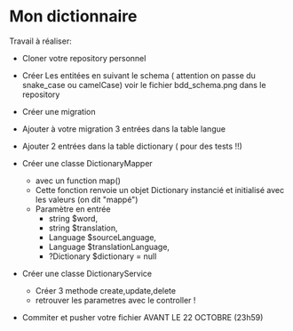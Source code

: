 
# Mon dictionnaire

Travail à réaliser:

- Cloner votre repository personnel
-  Créer Les entitées en suivant le schema ( attention on passe du snake_case ou camelCase)
   voir le fichier bdd_schema.png dans le repository

-  Créer une migration
- Ajouter à votre migration 3 entrées dans la table langue
- Ajouter 2 entrées  dans la table dictionary ( pour des tests !!)
- Créer une classe DictionaryMapper
    - avec un function map()
    - Cette fonction renvoie un objet Dictionary  instancié et initialisé avec les valeurs (on dit "mappé")
    - Paramètre en entrée
        - string $word,
        - string $translation,
        - Language $sourceLanguage,
        - Language $translationLanguage,
        - ?Dictionary $dictionary = null
- Créer une classe DictionaryService
    - Créer 3 methode create,update,delete
    - retrouver les parametres avec le controller !

- Commiter et pusher votre fichier AVANT LE 22 OCTOBRE (23h59)
